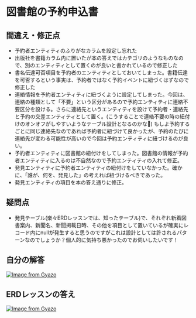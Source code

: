 # 図書館の予約申込書

## 間違え・修正点

- 予約者エンティティのふりがなカラムを設定し忘れた
- 出版社を書籍カラム内に置いたが本の答えではカテゴリのようなものなので、別のエンティティとして置くのが良いと書かれているので修正した
- 書名伝達可否項目を予約者のエンティティとしておいてしまった。書籍伝達を可否するという事実は、予約者ではなく予約イベントに紐づくはずなので修正した
- 連絡情報を予約者エンティティに紐づくように設定してしまった。今回は、連絡の種類として「不要」という区分があるので予約エンティティに連絡不要区分を設ける。さらに連絡先というエンティティを設けて予約者・連絡先と予約の交差エンティティとして置く。(こうすることで連絡不要の時の紐付けのオンオフがしやすいようなテーブル設計となるのかな🤔) もしよ予約するごとに同じ連絡先なのであれば予約者に紐づけて良かったが、予約のたびに連絡先が変わる可能性が高いので今回は予約エンティティに紐づけるのが良い。
- 予約者エンティティに図書館の紐付けをしてしまった。図書館の情報が予約者エンティティに入るのは不自然なので予約エンティティの入れて修正。
- 発見エンティティに予約者エンティティの紐付けをしていなかった。確かに、「誰が、何を、発見した」の考えれば紐づけるべきであった。
- 発見エンティティの項目を本の答え通りに修正。

## 疑問点

- 発見テーブル(楽々ERDレッスンでは、知ったテーブル)で、それぞれ新着図書案内、新聞名、新聞掲載日時、その他を項目として置いているが確実にレコード内にnullが発生すると思うのですがこれは設計としては許されるパターンなのでしょうか？個人的に気持ち悪かったのでお伺いしたいです！ 

## 自分の解答

[![Image from Gyazo](https://i.gyazo.com/c398d9b5ce3d79b609fa0af5d65d6f2b.jpg)](https://gyazo.com/c398d9b5ce3d79b609fa0af5d65d6f2b)

## ERDレッスンの答え
[![Image from Gyazo](https://i.gyazo.com/113e900202399f81db1d285679184b2b.jpg)](https://gyazo.com/113e900202399f81db1d285679184b2b)
